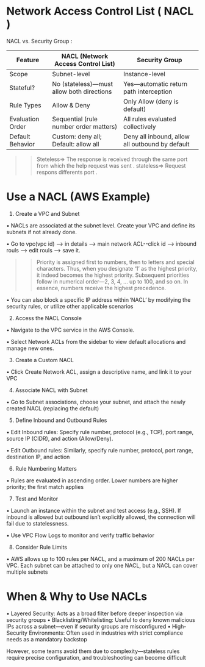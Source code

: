 <h1>Network Access Control List ( NACL ) </h1>

NACL vs. Security Group :

| Feature          | NACL (Network Access Control List)        | Security Group                                                                               |
| ---------------- | ----------------------------------------- | -------------------------------------------------------------------------------------------- |
| Scope            | Subnet-level                              | Instance-level                                                                               |
| Stateful?        | No (stateless)—must allow both directions | Yes—automatic return path interception                                                       |
| Rule Types       | Allow & Deny                              | Only Allow (deny is default)                                                                 |
| Evaluation Order | Sequential (rule number order matters)    | All rules evaluated collectively                                                             |
| Default Behavior | Custom: deny all; Default: allow all      | Deny all inbound, allow all outbound by default                                              |

>> Steteless=> The response is received through the same port from which the help request was sent .
>> stateless=> Request respons differents port .

<h1>Use a NACL (AWS Example)</h1>

1.  Create a VPC and Subnet

• NACLs are associated at the subnet level. Create your VPC and define its subnets if not already done.

• Go to vpc(vpc id) --> in details --> main network ACL--click id --> inbound rouls --> edit rouls --> save it.
>>Priority is assigned first to numbers, then to letters and special characters. Thus, when you designate ‘1’ as the highest priority, it indeed becomes the highest priority. Subsequent priorities follow in numerical order—2, 3, 4, ... up to 100, and so on. In essence, numbers receive the highest precedence.

• You can also block a specific IP address within ‘NACL’ by modifying the security rules, or utilize other applicable scenarios

2. Access the NACL Console

• Navigate to the VPC service in the AWS Console.

• Select Network ACLs from the sidebar to view default allocations and manage new ones.

3. Create a Custom NACL

• Click Create Network ACL, assign a descriptive name, and link it to your VPC 

4. Associate NACL with Subnet

• Go to Subnet associations, choose your subnet, and attach the newly created NACL (replacing the default) 

5. Define Inbound and Outbound Rules

• Edit Inbound rules: Specify rule number, protocol (e.g., TCP), port range, source IP (CIDR), and action (Allow/Deny).

• Edit Outbound rules: Similarly, specify rule number, protocol, port range, destination IP, and action 

6. Rule Numbering Matters

• Rules are evaluated in ascending order. Lower numbers are higher priority; the first match applies 

7. Test and Monitor

 • Launch an instance within the subnet and test access (e.g., SSH). If inbound is allowed but outbound isn’t explicitly allowed, the connection will fail due to statelessness.

 • Use VPC Flow Logs to monitor and verify traffic behavior 

8. Consider Rule Limits

 • AWS allows up to 100 rules per NACL, and a maximum of 200 NACLs per VPC. Each subnet can be attached to only one NACL, but a NACL can cover multiple subnets 


<h1>When & Why to Use NACLs</h1>

 • Layered Security: Acts as a broad filter before deeper inspection via security groups 
 • Blacklisting/Whitelisting: Useful to deny known malicious IPs across a subnet—even if security groups are misconfigured 
 • High-Security Environments: Often used in industries with strict compliance needs as a mandatory backstop 

 
 However, some teams avoid them due to complexity—stateless rules require precise configuration, and troubleshooting can become difficult


